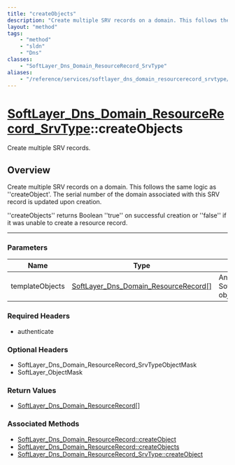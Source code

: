 ```yaml
---
title: "createObjects"
description: "Create multiple SRV records on a domain. This follows the same logic as ''createObject'. The serial number of the domain... "
layout: "method"
tags:
    - "method"
    - "sldn"
    - "Dns"
classes:
    - "SoftLayer_Dns_Domain_ResourceRecord_SrvType"
aliases:
    - "/reference/services/softlayer_dns_domain_resourcerecord_srvtype/createObjects"
---
```

# [SoftLayer_Dns_Domain_ResourceRecord_SrvType](/reference/services/SoftLayer_Dns_Domain_ResourceRecord_SrvType)::createObjects


Create multiple SRV records.


## Overview 
Create multiple SRV records on a domain. This follows the same logic as ''createObject'. The serial number of the domain associated with this SRV record is updated upon creation. 

''createObjects'' returns Boolean ''true'' on successful creation or ''false'' if it was unable to create a resource record. 

-----

### Parameters 
|Name | Type | Description |
| --- | --- | --- |
|templateObjects| <a href='/reference/datatypes/SoftLayer_Dns_Domain_ResourceRecord'>SoftLayer_Dns_Domain_ResourceRecord[] </a>| An array of SoftLayer_Dns_Domain_ResourceRecord objects that you wish to create.|


### Required Headers
* authenticate


### Optional Headers
* SoftLayer_Dns_Domain_ResourceRecord_SrvTypeObjectMask
* SoftLayer_ObjectMask

### Return Values
* <a href='/reference/datatypes/SoftLayer_Dns_Domain_ResourceRecord'>SoftLayer_Dns_Domain_ResourceRecord[] </a>


### Associated Methods

*  [SoftLayer_Dns_Domain_ResourceRecord::createObject](/reference/services/SoftLayer_Dns_Domain_ResourceRecord/createObject )
*  [SoftLayer_Dns_Domain_ResourceRecord::createObjects](/reference/services/SoftLayer_Dns_Domain_ResourceRecord/createObjects )
*  [SoftLayer_Dns_Domain_ResourceRecord_SrvType::createObject](/reference/services/SoftLayer_Dns_Domain_ResourceRecord_SrvType/createObject )




